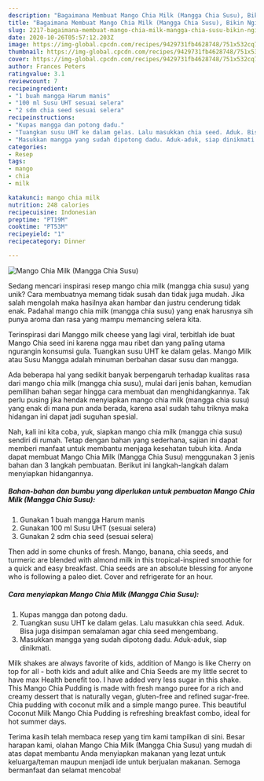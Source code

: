 ```yaml
---
description: "Bagaimana Membuat Mango Chia Milk (Mangga Chia Susu), Bikin Ngiler"
title: "Bagaimana Membuat Mango Chia Milk (Mangga Chia Susu), Bikin Ngiler"
slug: 2217-bagaimana-membuat-mango-chia-milk-mangga-chia-susu-bikin-ngiler
date: 2020-10-26T05:57:12.203Z
image: https://img-global.cpcdn.com/recipes/9429731fb4628748/751x532cq70/mango-chia-milk-mangga-chia-susu-foto-resep-utama.jpg
thumbnail: https://img-global.cpcdn.com/recipes/9429731fb4628748/751x532cq70/mango-chia-milk-mangga-chia-susu-foto-resep-utama.jpg
cover: https://img-global.cpcdn.com/recipes/9429731fb4628748/751x532cq70/mango-chia-milk-mangga-chia-susu-foto-resep-utama.jpg
author: Frances Peters
ratingvalue: 3.1
reviewcount: 7
recipeingredient:
- "1 buah mangga Harum manis"
- "100 ml Susu UHT sesuai selera"
- "2 sdm chia seed sesuai selera"
recipeinstructions:
- "Kupas mangga dan potong dadu."
- "Tuangkan susu UHT ke dalam gelas. Lalu masukkan chia seed. Aduk. Bisa juga disimpan semalaman agar chia seed mengembang."
- "Masukkan mangga yang sudah dipotong dadu. Aduk-aduk, siap dinikmati."
categories:
- Resep
tags:
- mango
- chia
- milk

katakunci: mango chia milk 
nutrition: 248 calories
recipecuisine: Indonesian
preptime: "PT19M"
cooktime: "PT53M"
recipeyield: "1"
recipecategory: Dinner

---
```



![Mango Chia Milk (Mangga Chia Susu)](https://img-global.cpcdn.com/recipes/9429731fb4628748/751x532cq70/mango-chia-milk-mangga-chia-susu-foto-resep-utama.jpg)

Sedang mencari inspirasi resep mango chia milk (mangga chia susu) yang unik? Cara membuatnya memang tidak susah dan tidak juga mudah. Jika salah mengolah maka hasilnya akan hambar dan justru cenderung tidak enak. Padahal mango chia milk (mangga chia susu) yang enak harusnya sih punya aroma dan rasa yang mampu memancing selera kita.

Terinspirasi dari Manggo milk cheese yang lagi viral, terbitlah ide buat Mango Chia seed ini karena ngga mau ribet dan yang paling utama ngurangin konsumsi gula. Tuangkan susu UHT ke dalam gelas. Mango Milk atau Susu Mangga adalah minuman berbahan dasar susu dan mangga.

Ada beberapa hal yang sedikit banyak berpengaruh terhadap kualitas rasa dari mango chia milk (mangga chia susu), mulai dari jenis bahan, kemudian pemilihan bahan segar hingga cara membuat dan menghidangkannya. Tak perlu pusing jika hendak menyiapkan mango chia milk (mangga chia susu) yang enak di mana pun anda berada, karena asal sudah tahu triknya maka hidangan ini dapat jadi suguhan spesial.


Nah, kali ini kita coba, yuk, siapkan mango chia milk (mangga chia susu) sendiri di rumah. Tetap dengan bahan yang sederhana, sajian ini dapat memberi manfaat untuk membantu menjaga kesehatan tubuh kita. Anda dapat membuat Mango Chia Milk (Mangga Chia Susu) menggunakan 3 jenis bahan dan 3 langkah pembuatan. Berikut ini langkah-langkah dalam menyiapkan hidangannya.

<!--inarticleads1-->

##### Bahan-bahan dan bumbu yang diperlukan untuk pembuatan Mango Chia Milk (Mangga Chia Susu):

1. Gunakan 1 buah mangga Harum manis
1. Gunakan 100 ml Susu UHT (sesuai selera)
1. Gunakan 2 sdm chia seed (sesuai selera)


Then add in some chunks of fresh. Mango, banana, chia seeds, and turmeric are blended with almond milk in this tropical-inspired smoothie for a quick and easy breakfast. Chia seeds are an absolute blessing for anyone who is following a paleo diet. Cover and refrigerate for an hour. 

<!--inarticleads2-->

##### Cara menyiapkan Mango Chia Milk (Mangga Chia Susu):

1. Kupas mangga dan potong dadu.
1. Tuangkan susu UHT ke dalam gelas. Lalu masukkan chia seed. Aduk. Bisa juga disimpan semalaman agar chia seed mengembang.
1. Masukkan mangga yang sudah dipotong dadu. Aduk-aduk, siap dinikmati.


Milk shakes are always favorite of kids, addition of Mango is like Cherry on top for all - both kids and adult alike and Chia Seeds are my little secret to have max Health benefit too. I have added very less sugar in this shake. This Mango Chia Pudding is made with fresh mango puree for a rich and creamy dessert that is naturally vegan, gluten-free and refined sugar-free. Chia pudding with coconut milk and a simple mango puree. This beautiful Coconut Milk Mango Chia Pudding is refreshing breakfast combo, ideal for hot summer days. 

Terima kasih telah membaca resep yang tim kami tampilkan di sini. Besar harapan kami, olahan Mango Chia Milk (Mangga Chia Susu) yang mudah di atas dapat membantu Anda menyiapkan makanan yang lezat untuk keluarga/teman maupun menjadi ide untuk berjualan makanan. Semoga bermanfaat dan selamat mencoba!
